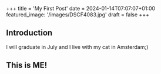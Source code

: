 +++
title = 'My First Post'
date = 2024-01-14T07:07:07+01:00
featured_image: '/images/DSCF4083.jpg'
draft = false
+++
## Introduction

I will graduate in July and I live with my cat in Amsterdam;)

## This is ME!
